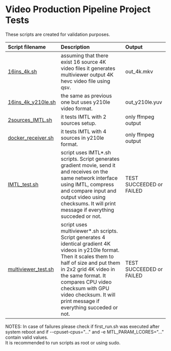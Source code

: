 # Video Production Pipeline Project Tests

These scripts are created for validation purposes.

| Script filename | Description | Output |
|:----------------|:------------|:-------|
| [16ins_4k.sh](./16ins_4k.sh) | assuming that there exist 16 source 4K video files it generates multiviewer output 4K hevc video file using qsv. | out_4k.mkv |
| [16ins_4k_y210le.sh](./16ins_4k_y210le.sh) | the same as previous one but uses y210le video format. | out_y210le.yuv |
| [2sources_IMTL.sh](./2sources_IMTL.sh) | it tests IMTL with 2 sources setup. | only ffmpeg output |
| [docker_receiver.sh](./docker_receiver.sh) | it tests IMTL with 4 sources in y210le format. | only ffmpeg output |
| [IMTL_test.sh](./IMTL_test.sh) | script uses IMTL\*.sh scripts. Script generates gradient movie, send it and receives on the same network interface using IMTL, compress and compare input and output video using checksums. It will print message if everything succeded or not. | TEST SUCCEEDED or FAILED |
| [multiviewer_test.sh](./multiviewer_test.sh) | script uses multiviewer\*.sh scripts. Script generates 4 identical gradient 4K videos in y210le format. Then it scales them to half of size and put them in 2x2 grid 4K video in the same format. It compares CPU video checksum with GPU video checksum. It will print message if everything succeded or not. | TEST SUCCEEDED or FAILED |

NOTES: In case of failures please check if first_run.sh was executed after system reboot and if --cpuset-cpus="..." and -e MTL_PARAM_LCORES="..." contain valid values.\
It is recommended to run scripts as root or using sudo.